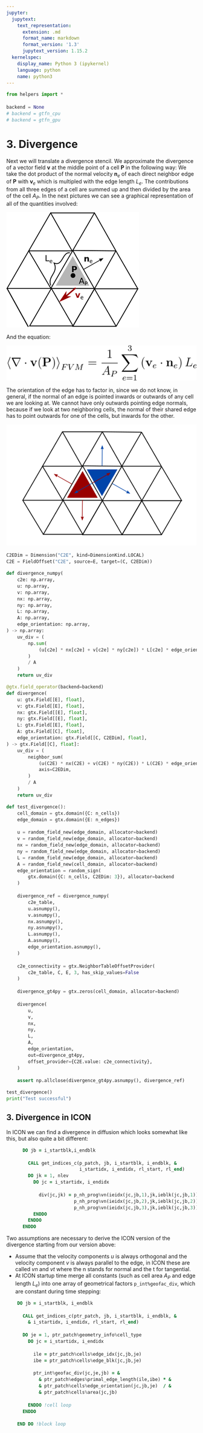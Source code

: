 ```yaml
---
jupyter:
  jupytext:
    text_representation:
      extension: .md
      format_name: markdown
      format_version: '1.3'
      jupytext_version: 1.15.2
  kernelspec:
    display_name: Python 3 (ipykernel)
    language: python
    name: python3
---
```


```python
from helpers import *

backend = None
# backend = gtfn_cpu
# backend = gtfn_gpu
```

# 3. Divergence


Next we will translate a divergence stencil. We approximate the divergence of a vector field $\mathbf{v}$ at the middle point of a cell $\mathbf{P}$ in the following way: We take the dot product of the normal velocity $\mathbf{n}_e$ of each direct neighbor edge of $\mathbf{P}$  with $\mathbf{v}_e$ which is multipled with the edge length $L_e$. The contributions from all three edges of a cell are summed up and then divided by the area of the cell $A_P$. In the next pictures we can see a graphical representation of all of the quantities involved:

![](../divergence_picture.png "Divergence")

And the equation:

![](../divergence_formula.png "Divergence")

The orientation of the edge has to factor in, since we do not know, in general, if the normal of an edge is pointed inwards or outwards of any cell we are looking at. We cannot have only outwards pointing edge normals, because if we look at two neighboring cells, the normal of their shared edge has to point outwards for one of the cells, but inwards for the other.

![](../edge_orientation.png "Edge Orientation")


```python
C2EDim = Dimension("C2E", kind=DimensionKind.LOCAL)
C2E = FieldOffset("C2E", source=E, target=(C, C2EDim))
```

```python
def divergence_numpy(
    c2e: np.array,
    u: np.array,
    v: np.array,
    nx: np.array,
    ny: np.array,
    L: np.array,
    A: np.array,
    edge_orientation: np.array,
) -> np.array:
    uv_div = (
        np.sum(
            (u[c2e] * nx[c2e] + v[c2e] * ny[c2e]) * L[c2e] * edge_orientation, axis=1
        )
        / A
    )
    return uv_div
```

```python
@gtx.field_operator(backend=backend)
def divergence(
    u: gtx.Field[[E], float],
    v: gtx.Field[[E], float],
    nx: gtx.Field[[E], float],
    ny: gtx.Field[[E], float],
    L: gtx.Field[[E], float],
    A: gtx.Field[[C], float],
    edge_orientation: gtx.Field[[C, C2EDim], float],
) -> gtx.Field[[C], float]:
    uv_div = (
        neighbor_sum(
            (u(C2E) * nx(C2E) + v(C2E) * ny(C2E)) * L(C2E) * edge_orientation,
            axis=C2EDim,
        )
        / A
    )
    return uv_div
```

```python
def test_divergence():
    cell_domain = gtx.domain({C: n_cells})
    edge_domain = gtx.domain({E: n_edges})

    u = random_field_new(edge_domain, allocator=backend)
    v = random_field_new(edge_domain, allocator=backend)
    nx = random_field_new(edge_domain, allocator=backend)
    ny = random_field_new(edge_domain, allocator=backend)
    L = random_field_new(edge_domain, allocator=backend)
    A = random_field_new(cell_domain, allocator=backend)
    edge_orientation = random_sign(
        gtx.domain({C: n_cells, C2EDim: 3}), allocator=backend
    )

    divergence_ref = divergence_numpy(
        c2e_table,
        u.asnumpy(),
        v.asnumpy(),
        nx.asnumpy(),
        ny.asnumpy(),
        L.asnumpy(),
        A.asnumpy(),
        edge_orientation.asnumpy(),
    )

    c2e_connectivity = gtx.NeighborTableOffsetProvider(
        c2e_table, C, E, 3, has_skip_values=False
    )

    divergence_gt4py = gtx.zeros(cell_domain, allocator=backend)

    divergence(
        u,
        v,
        nx,
        ny,
        L,
        A,
        edge_orientation,
        out=divergence_gt4py,
        offset_provider={C2E.value: c2e_connectivity},
    )

    assert np.allclose(divergence_gt4py.asnumpy(), divergence_ref)
```

```python
test_divergence()
print("Test successful")
```

## 3. Divergence in ICON


In ICON we can find a divergence in diffusion which looks somewhat like this, but also quite a bit different:

```fortran
      DO jb = i_startblk,i_endblk

        CALL get_indices_c(p_patch, jb, i_startblk, i_endblk, &
                           i_startidx, i_endidx, rl_start, rl_end)
        DO jk = 1, nlev
          DO jc = i_startidx, i_endidx

            div(jc,jk) = p_nh_prog%vn(ieidx(jc,jb,1),jk,ieblk(jc,jb,1))*p_int%geofac_div(jc,1,jb) + &
                         p_nh_prog%vn(ieidx(jc,jb,2),jk,ieblk(jc,jb,2))*p_int%geofac_div(jc,2,jb) + &
                         p_nh_prog%vn(ieidx(jc,jb,3),jk,ieblk(jc,jb,3))*p_int%geofac_div(jc,3,jb)
          ENDDO
        ENDDO
      ENDDO
```

Two assumptions are necessary to derive the ICON version of the divergence starting from our version above:
* Assume that the velocity components $u$ is always orthogonal and the velocity component $v$ is always parallel to the edge, in ICON these are called $vn$ and $vt$ where the n stands for normal and the t for tangential.
* At ICON startup time merge all constants (such as cell area $A_P$ and edge length $L_e$) into one array of geometrical factors `p_int%geofac_div`, which are constant during time stepping:

```fortran
    DO jb = i_startblk, i_endblk

      CALL get_indices_c(ptr_patch, jb, i_startblk, i_endblk, &
        & i_startidx, i_endidx, rl_start, rl_end)

      DO je = 1, ptr_patch%geometry_info%cell_type
        DO jc = i_startidx, i_endidx

          ile = ptr_patch%cells%edge_idx(jc,jb,je)
          ibe = ptr_patch%cells%edge_blk(jc,jb,je)

          ptr_int%geofac_div(jc,je,jb) = &
            & ptr_patch%edges%primal_edge_length(ile,ibe) * &
            & ptr_patch%cells%edge_orientation(jc,jb,je)  / &
            & ptr_patch%cells%area(jc,jb)

        ENDDO !cell loop
      ENDDO

    END DO !block loop

```
